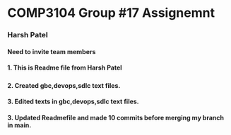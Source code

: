 # COMP3104 Group #17 Assignemnt

### Harsh Patel



#### Need to invite team members

#### 1. This is Readme file from Harsh Patel
##### 

#### 2. Created gbc,devops,sdlc text files.

#### 3. Edited texts in gbc,devops,sdlc text files.

#### 3. Updated Readmefile and made 10 commits before merging my branch in main.
